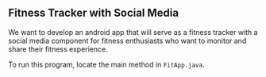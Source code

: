 ## Fitness Tracker with Social Media

We want to develop an android app that will serve as a fitness tracker with a social media
component for fitness enthusiasts who want to monitor and share their fitness experience.

To run this program, locate the main method in `FitApp.java`.
